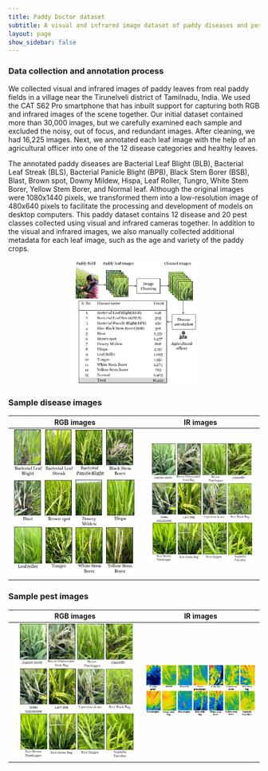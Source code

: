 ```yaml
---
title: Paddy Doctor dataset
subtitle: A visual and infrared image dataset of paddy diseases and pests.
layout: page
show_sidebar: false
---
```


### Data collection and annotation process

We collected visual and infrared images of paddy leaves from real paddy fields in a village near the Tirunelveli district of Tamilnadu, India. We used the CAT S62 Pro smartphone that has inbuilt support for capturing both RGB and infrared images of the scene together. Our initial dataset contained more than 30,000 images, but we carefully examined each sample and excluded the noisy, out of focus, and redundant images. After cleaning, we had 16,225 images. Next, we annotated each leaf image with the help of an agricultural officer into one of the 12 disease categories and healthy leaves. 

The annotated paddy diseases are Bacterial Leaf Blight (BLB), Bacterial Leaf Streak (BLS), Bacterial Panicle Blight (BPB), Black Stem Borer (BSB), Blast, Brown spot, Downy Mildew, Hispa, Leaf Roller, Tungro, White Stem Borer, Yellow Stem Borer, and Normal leaf.  Although the original images were 1080x1440 pixels, we transformed them into a low-resolution image of 480x640 pixels to facilitate the processing and development of models on desktop computers. This  paddy dataset contains 12 disease and 20 pest classes collected using visual and infrared cameras together. In addition to the visual and infrared images, we also manually collected additional metadata for each leaf image, such as the age and variety of the paddy crops.

<p align="center">
  <img src="https://raw.githubusercontent.com/paddydoc/paddydoc.github.io/main/assets/img/Datacollection_overview2.png" width="50%" height="50%" />
</p>

### Sample disease images

|RGB images| IR images|
| :---: | :---: |
|![RGB Diseases](./assets/img/RGB_disease_classes2.png)|![IR Diseasaes](./assets/img/Pest_RGB_1.png)|


### Sample pest images
|RGB images| IR images|
| :---: | :---: |
|![RGB Pests](./assets/img/Pest_RGB_1.png)|![IR Pests](./assets/img/irpests.png)|
